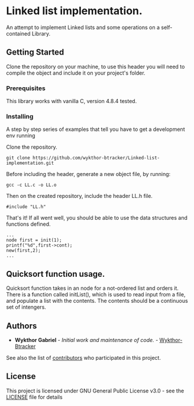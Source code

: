 # Linked list implementation.

An attempt to implement Linked lists and some operations on a self-contained
Library.

## Getting Started

Clone the repository on your machine, to use this header you will need to compile the object and include it on your project's folder.

### Prerequisites

This library works with vanilla C, version 4.8.4 tested.


### Installing

A step by step series of examples that tell you have to get a development env running

Clone the repository.

```
git clone https://github.com/wykthor-btracker/Linked-list-implementation.git
```
Before including the header, generate a new object file, by running:
```
gcc -c LL.c -o LL.o
```

Then on the created repository, include the header LL.h file.

```
#include "LL.h"
```
That's it! If all went well, you should be able to use the data structures and functions defined.
```
...
node first = init(1);
printf("%d",first->cont);
new(first,2);
...
```

## Quicksort function usage.

Quicksort function takes in an node for a not-ordered list and orders it.
There is a function called initList(), which is used to read input from a file, and populate a list with the contents. The contents should be a continuous set of intengers.

## Authors

* **Wykthor Gabriel** - *Initial work and maintenance of code.* - [Wykthor-Btracker](https://github.com/wykthor-btracker)

See also the list of [contributors](https://github.com/wykthor-btracker/Linked-list-implementation/graphs/contributors) who participated in this project.

## License

This project is licensed under GNU General Public License v3.0 - see the [LICENSE](https://github.com/wykthor-btracker/Linked-list-implementation/blob/master/LICENSE) file for details

